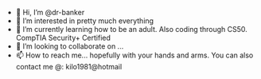 - 👋 Hi, I’m @dr-banker
- 👀 I’m interested in pretty much everything
- 🌱 I’m currently learning how to be an adult. Also coding through CS50. CompTIA Security+ Certified
- 💞️ I’m looking to collaborate on ...
- 📫 How to reach me... hopefully with your hands and arms. You can also contact me @: kilo1981@hotmail

<!---
dr-banker/dr-banker is a ✨ special ✨ repository because its `README.md` (this file) appears on your GitHub profile.
You can click the Preview link to take a look at your changes.
--->
